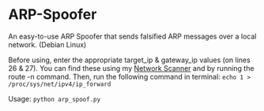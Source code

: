 # ARP-Spoofer
An easy-to-use ARP Spoofer that sends falsified ARP messages over a local network. (Debian Linux)

Before using, enter the appropriate target_ip & gateway_ip values (on lines 26 & 27). You can find these using my [Network Scanner](https://github.com/NadulaG/Network-Scanner) and by running the route -n command. Then, run the following command in terminal: `echo 1 > /proc/sys/net/ipv4/ip_forward`

Usage: `python arp_spoof.py`
